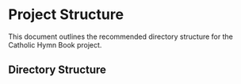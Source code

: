 # Project Structure

This document outlines the recommended directory structure for the Catholic Hymn Book project.

## Directory Structure

